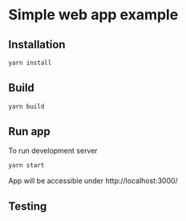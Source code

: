 # Simple web app example

## Installation
```bash
yarn install
```

## Build
```bash
yarn build
```

## Run app
To run development server
```bash
yarn start
```
App will be accessible under http://localhost:3000/

## Testing

